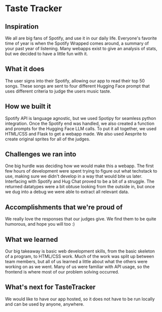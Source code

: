 # Taste Tracker

## Inspiration
We all are big fans of Spotify, and use it in our daily life. Everyone's favorite time of year is when the Spotify Wrapped comes around, a summary of your past year of listening. Many webapps exist to give an analysis of stats, but we decided to have a little fun with it. 

## What it does
The user signs into their Spotify, allowing our app to read their top 50 songs. These songs are sent to four different Hugging Face prompt that uses different criteria to judge the users music taste. 

## How we built it
Spotify API is language agnostic, but we used Spotipy for seamless python integration. Once the Spotify end was handled, we also created a function and prompts for the Hugging Face LLM calls. To put it all together, we used HTML/CSS and Flask to get a webapp made. We also used Aesprite to create original sprites for all of the judges.

## Challenges we ran into
One big hurdle was deciding how we would make this a webapp. The first few hours of development were spent trying to figure out what techstack to use, making sure we didn't develop in a way that would bite us later. Interfacing with Spotify and Hug Chat proved to be a bit of a struggle. The returned datatypes were a bit obtuse looking from the outside in, but once we dug into a debug we were able to extract all relevant data. 

## Accomplishments that we're proud of
We really love the responses that our judges give. We find them to be quite humorous, and hope you will too :)

## What we learned
Our big takeaway is basic web development skills, from the basic skeleton of a program, to HTML/CSS work. Much of the work was split up between team members, but all of us learned a little about what the others were working on as we went. Many of us were familiar with API usage, so the frontend is where most of our problem solving occurred.

## What's next for TasteTracker
We would like to have our app hosted, so it does not have to be run locally and can be used by anyone, anywhere.
